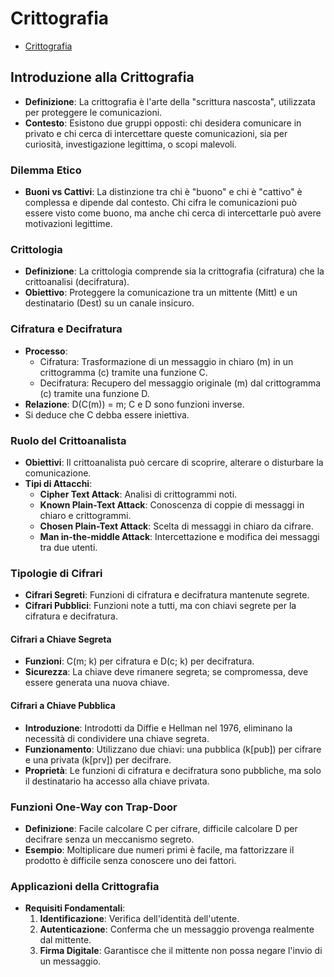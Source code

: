 <script type="text/javascript" async
  src="https://cdnjs.cloudflare.com/ajax/libs/mathjax/2.7.7/MathJax.js?config=TeX-MML-AM_CHTML">
</script>
<script type="text/javascript" src="http://cdn.mathjax.org/mathjax/latest/MathJax.js?config=TeX-AMS-MML_HTMLorMML"></script>
<script type="text/x-mathjax-config"> MathJax.Hub.Config({ tex2jax: {inlineMath: [['$', '$']]}, messageStyle: "none" });</script>

# Crittografia

<div style="page-break-after: always;"></div>

- [Crittografia](#crittografia)

<div style="page-break-after: always;"></div>

## Introduzione alla Crittografia
- **Definizione**: La crittografia è l'arte della "scrittura nascosta", utilizzata per proteggere le comunicazioni.
- **Contesto**: Esistono due gruppi opposti: chi desidera comunicare in privato e chi cerca di intercettare queste comunicazioni, sia per curiosità, investigazione legittima, o scopi malevoli.

### Dilemma Etico
- **Buoni vs Cattivi**: La distinzione tra chi è "buono" e chi è "cattivo" è complessa e dipende dal contesto. Chi cifra le comunicazioni può essere visto come buono, ma anche chi cerca di intercettarle può avere motivazioni legittime.

### Crittologia
- **Definizione**: La crittologia comprende sia la crittografia (cifratura) che la crittoanalisi (decifratura).
- **Obiettivo**: Proteggere la comunicazione tra un mittente (Mitt) e un destinatario (Dest) su un canale insicuro.

### Cifratura e Decifratura
- **Processo**: 
  - Cifratura: Trasformazione di un messaggio in chiaro (m) in un crittogramma (c) tramite una funzione C.
  - Decifratura: Recupero del messaggio originale (m) dal crittogramma (c) tramite una funzione D.
- **Relazione**: D(C(m)) = m; C e D sono funzioni inverse.
- Si deduce che C debba essere iniettiva.

### Ruolo del Crittoanalista
- **Obiettivi**: Il crittoanalista può cercare di scoprire, alterare o disturbare la comunicazione.
- **Tipi di Attacchi**:
  - **Cipher Text Attack**: Analisi di crittogrammi noti.
  - **Known Plain-Text Attack**: Conoscenza di coppie di messaggi in chiaro e crittogrammi.
  - **Chosen Plain-Text Attack**: Scelta di messaggi in chiaro da cifrare.
  - **Man in-the-middle Attack**: Intercettazione e modifica dei messaggi tra due utenti.

### Tipologie di Cifrari
- **Cifrari Segreti**: Funzioni di cifratura e decifratura mantenute segrete.
- **Cifrari Pubblici**: Funzioni note a tutti, ma con chiavi segrete per la cifratura e decifratura.

#### Cifrari a Chiave Segreta
- **Funzioni**: C(m; k) per cifratura e D(c; k) per decifratura.
- **Sicurezza**: La chiave deve rimanere segreta; se compromessa, deve essere generata una nuova chiave.

#### Cifrari a Chiave Pubblica
- **Introduzione**: Introdotti da Diffie e Hellman nel 1976, eliminano la necessità di condividere una chiave segreta.
- **Funzionamento**: Utilizzano due chiavi: una pubblica (k[pub]) per cifrare e una privata (k[prv]) per decifrare.
- **Proprietà**: Le funzioni di cifratura e decifratura sono pubbliche, ma solo il destinatario ha accesso alla chiave privata.

### Funzioni One-Way con Trap-Door
- **Definizione**: Facile calcolare C per cifrare, difficile calcolare D per decifrare senza un meccanismo segreto.
- **Esempio**: Moltiplicare due numeri primi è facile, ma fattorizzare il prodotto è difficile senza conoscere uno dei fattori.

### Applicazioni della Crittografia
- **Requisiti Fondamentali**:
  1. **Identificazione**: Verifica dell'identità dell'utente.
  2. **Autenticazione**: Conferma che un messaggio provenga realmente dal mittente.
  3. **Firma Digitale**: Garantisce che il mittente non possa negare l'invio di un messaggio.